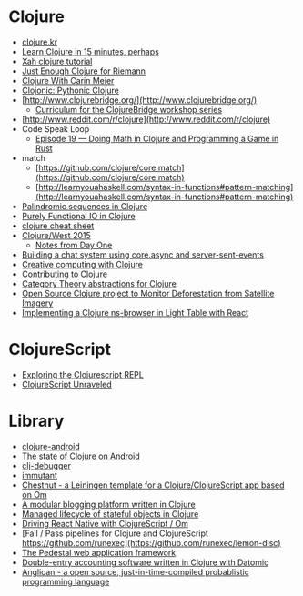 Clojure
=======
* [clojure.kr](http://clojure.kr)
* [Learn Clojure in 15 minutes, perhaps](http://adambard.com/blog/clojure-in-15-minutes/)
* [Xah clojure tutorial](http://xahlee.info/clojure/clojure_index.html)
* [Just Enough Clojure for Riemann](http://kartar.net/2015/04/just-enough-clojure-for-riemann/)
* [Clojure With Carin Meier](https://howistart.org/posts/clojure/1)
* [Clojonic: Pythonic Clojure](http://www.pixelmonkey.org/2014/11/02/clojonic)
* [http://www.clojurebridge.org/](http://www.clojurebridge.org/)
  * [Curriculum for the ClojureBridge workshop series](https://github.com/ClojureBridge/curriculum)
* [http://www.reddit.com/r/clojure](http://www.reddit.com/r/clojure)
* Code Speak Loop
  * [Episode 19 — Doing Math in Clojure and Programming a Game in Rust](http://podcast.codespeakloop.com/2014/12/episode-19-doing-maths-in-clojure-and.html)
* match
  * [https://github.com/clojure/core.match](https://github.com/clojure/core.match)
  * [http://learnyouahaskell.com/syntax-in-functions#pattern-matching](http://learnyouahaskell.com/syntax-in-functions#pattern-matching)
* [Palindromic sequences in Clojure](http://blog.fogus.me/2015/04/13/palindromic-sequences-in-clojure/)
* [Purely Functional IO in Clojure](https://github.com/micmarsh/clojure-pure-io/blob/master/gist.md)
* [clojure cheat sheet](http://www.closurecheatsheet.com)
* [Clojure/West 2015](https://www.youtube.com/playlist?list=PLZdCLR02grLrKAOj8FJ1GGmNM5l7Okz0a)
  * [Notes from Day One](http://mindbat.com/2015/04/27/clojurewest-2015-notes-from-day-one/)
* [Building a chat system using core.async and server-sent-events](http://blog.juxt.pro/posts/course-notes.html)
* [Creative computing with Clojure](http://radar.oreilly.com/2015/05/creative-computing-with-clojure.html)
* [Contributing to Clojure](http://insideclojure.org/2015/05/01/contributing-clojure/)
* [Category Theory abstractions for Clojure](http://funcool.github.io/cats/latest/)
* [Open Source Clojure project to Monitor Deforestation from Satellite Imagery](http://clojureforscience.novonon.com/?p=53)
* [Implementing a Clojure ns-browser in Light Table with React](http://rundis.github.io/blog/2015/lt_react.html)

# ClojureScript
* [Exploring the Clojurescript REPL](http://www.alexeberts.com/exploring-the-clojurescript-repl/)
* [ClojureScript Unraveled](http://funcool.github.io/clojurescript-unraveled/)

# Library
* [clojure-android](http://clojure-android.info/)
* [The state of Clojure on Android](http://blog.ndk.io/2015/04/23/state-of-coa.html)
* [clj-debugger](https://github.com/razum2um/clj-debugger)
* [immutant](http://immutant.org/)
* [Chestnut - a Leiningen template for a Clojure/ClojureScript app based on Om](https://github.com/plexus/chestnut)
* [A modular blogging platform written in Clojure](https://github.com/FelixHoer/blog)
* [Managed lifecycle of stateful objects in Clojure](https://github.com/stuartsierra/component)
* [Driving React Native with ClojureScript / Om](https://www.youtube.com/watch?v=Dt2zNemLCCk&feature=youtu.be)
* [Fail / Pass pipelines for Clojure and ClojureScript https://github.com/runexec](https://github.com/runexec/lemon-disc)
* [The Pedestal web application framework](https://github.com/pedestal/pedestal)
* [Double-entry accounting software written in Clojure with Datomic](https://github.com/juxt/juxt-accounting)
* [Anglican - a open source, just-in-time-compiled probablistic programming language](http://www.robots.ox.ac.uk/~fwood/anglican/index.html)